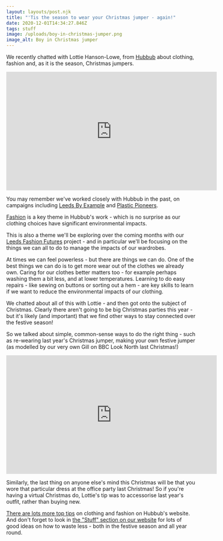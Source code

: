 ```yaml
---
layout: layouts/post.njk
title: "'Tis the season to wear your Christmas jumper - again!"
date: 2020-12-01T14:34:27.846Z
tags: stuff
image: /uploads/boy-in-christmas-jumper.png
image_alt: Boy in Christmas jumper
---
```

We recently chatted with Lottie Hanson-Lowe, from [Hubbub](https://www.hubbub.org.uk/Listing/Category/campaigns?Take=8) about clothing, fashion and, as it is the season, Christmas jumpers.

<iframe width="560" height="315" src="https://www.youtube.com/embed/LT08OZHBFL8?start=38" frameborder="0" allow="accelerometer; autoplay; clipboard-write; encrypted-media; gyroscope; picture-in-picture" allowfullscreen></iframe>

You may remember we've worked closely with Hubbub in the past, on campaigns including [Leeds By Example](https://www.hubbub.org.uk/leeds-by-example) and [Plastic Pioneers](https://www.zerowasteleeds.org.uk/posts/plastic-pioneers/).

[Fashion](https://www.hubbub.org.uk/Listing/Category/campaigns?Take=8) is a key theme in Hubbub's work - which is no surprise as our clothing choices have significant environmental impacts.  

This is also a theme we'll be exploring over the coming months with our [Leeds Fashion Futures](https://www.zerowasteleeds.org.uk/posts/leeds-fashion-futures/) project - and in particular we'll be focusing on the things we can all to do to manage the impacts of our wardrobes.

At times we can feel powerless - but there are things we can do.   One of the best things we can do is to get more wear out of the clothes we already own.  Caring for our clothes better matters too - for example perhaps washing them a bit less, and at lower temperatures.  Learning to do easy repairs - like sewing on buttons or sorting out a hem - are key skills to learn if we want to reduce the environmental impacts of our clothing.

We chatted about all of this with Lottie - and then got onto the subject of Christmas.  Clearly there aren't going to be big Christmas parties this year - but it's likely (and important) that we find other ways to stay connected over the festive season!  

So we talked about simple, common-sense ways to do the right thing - such as re-wearing last year's Christmas jumper, making your own festive jumper (as modelled by our very own Gill on BBC Look North last Christmas!) 

<iframe width="560" height="315" src="https://www.youtube.com/embed/cJjW-naPrPs" frameborder="0" allow="accelerometer; autoplay; clipboard-write; encrypted-media; gyroscope; picture-in-picture" allowfullscreen></iframe>

Similarly, the last thing on anyone else's mind this Christmas will be that you wore that particular dress at the office party last Christmas!  So if you're having a virtual Christmas do, Lottie's tip was to accessorise last year's outfit, rather than buying new.  

[There are lots more top tips](https://www.hubbub.org.uk/Listing/Category/campaigns?Take=8) on clothing and fashion on Hubbub's website.  And don't forget to look in [the "Stuff" section on our website](https://www.zerowasteleeds.org.uk/tag/stuff/) for lots of good ideas on how to waste less - both in the festive season and all year round.